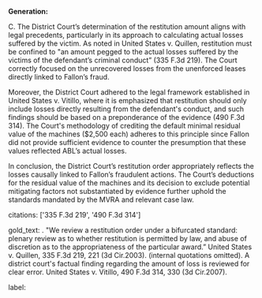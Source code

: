 **Generation:**

C.
The District Court’s determination of the restitution amount aligns with legal precedents, particularly in its approach to calculating actual losses suffered by the victim. As noted in United States v. Quillen, restitution must be confined to "an amount pegged to the actual losses suffered by the victims of the defendant’s criminal conduct” (335 F.3d 219). The Court correctly focused on the unrecovered losses from the unenforced leases directly linked to Fallon’s fraud.

Moreover, the District Court adhered to the legal framework established in United States v. Vitillo, where it is emphasized that restitution should only include losses directly resulting from the defendant's conduct, and such findings should be based on a preponderance of the evidence (490 F.3d 314). The Court's methodology of crediting the default minimal residual value of the machines ($2,500 each) adheres to this principle since Fallon did not provide sufficient evidence to counter the presumption that these values reflected ABL’s actual losses.

In conclusion, the District Court’s restitution order appropriately reflects the losses causally linked to Fallon’s fraudulent actions. The Court’s deductions for the residual value of the machines and its decision to exclude potential mitigating factors not substantiated by evidence further uphold the standards mandated by the MVRA and relevant case law.

citations: ['335 F.3d 219', '490 F.3d 314']

gold_text: . "We review a restitution order under a bifurcated standard: plenary review as to whether restitution is permitted by law, and abuse of discretion as to the appropriateness of the particular award.” United States v. Quillen, 335 F.3d 219, 221 (3d Cir.2003). (internal quotations omitted). A district court's factual finding regarding the amount of loss is reviewed for clear error. United States v. Vitillo, 490 F.3d 314, 330 (3d Cir.2007).

label: 